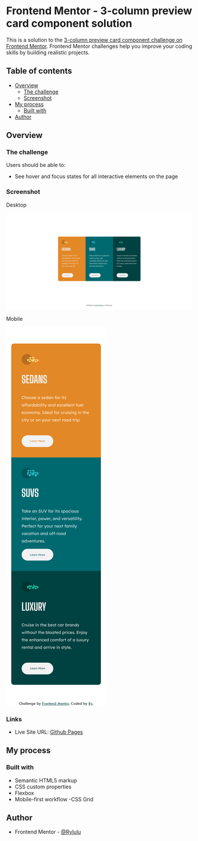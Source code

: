 # Frontend Mentor - 3-column preview card component solution

This is a solution to the [3-column preview card component challenge on Frontend Mentor](https://www.frontendmentor.io/challenges/3column-preview-card-component-pH92eAR2-). Frontend Mentor challenges help you improve your coding skills by building realistic projects. 

## Table of contents

- [Overview](#overview)
  - [The challenge](#the-challenge)
  - [Screenshot](#screenshot)
- [My process](#my-process)
  - [Built with](#built-with)
- [Author](#author)



## Overview

### The challenge

Users should be able to:

- See hover and focus states for all interactive elements on the page

### Screenshot

Desktop

![](./screenshot.png)

Mobile

![](./mobilescreenshot.png)

### Links

- Live Site URL: [Github Pages](https://rylulu.github.io/Blog-Preview-Card/)

## My process

### Built with

- Semantic HTML5 markup
- CSS custom properties
- Flexbox
- Mobile-first workflow
-CSS Grid
  
## Author

- Frontend Mentor - [@Rylulu](https://www.frontendmentor.io/profile/Rylulu)

